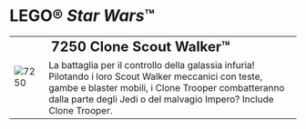 # LEGO® *Star Wars*™

<table>
<tbody>
  <tr>
    <td rowspan="2"><img src="https://www.lego.com/cdn/product-assets/product.img.pri/7250_prod.jpg" alt="7250"></td>
    <td style="font-size: 24px; font-weight: bold;">7250 Clone Scout Walker™</td>
  </tr>
  <tr>
    <td valign="top">La battaglia per il controllo della galassia infuria! Pilotando i loro Scout Walker meccanici con teste, gambe e blaster mobili, i Clone Trooper combatteranno dalla parte degli Jedi o del malvagio Impero? Include Clone Trooper.</td>
  </tr>
</tbody>
</table>